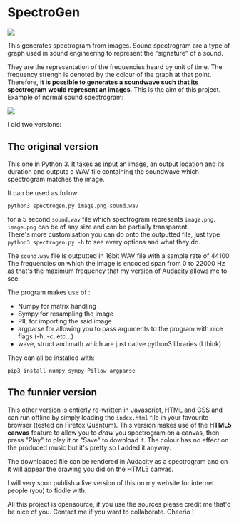 # SpectroGen

![](http://image.noelshack.com/fichiers/2018/13/7/1522597018-endresult.png)

This generates spectrogram from images.
Sound spectrogram are a type of graph used in sound engineering to represent the "signature" of a sound. 

They are the representation of the frequencies heard by unit of time. The frequency strengh is denoted by the colour of the graph at that point.
Therefore, **it is possible to generates a soundwave such that its spectrogram would represent an images**. This is the aim of this project.
Example of normal sound spectrogram:

![](http://image.noelshack.com/fichiers/2018/13/7/1522597066-spectrogramex-0klgntrfcj2.png)

I did two versions: 

## The original version
This one in Python 3. It takes as input an image, an output location and its duration and outputs a
WAV file containing the soundwave which spectrogram matches the image.

It can be used as follow:

    python3 spectrogen.py image.png sound.wav

for a 5 second `sound.wav` file which spectrogram represents `image.png`.<br>
`image.png` can be of any size and can be partially transparent. <br>
There's more customisation you can do onto the outputted file, just type `python3 spectrogen.py -h` to see every options and what they do.

The `sound.wav` file is outputted in 16bit WAV file with a sample rate of 44100.
The frequencies on which the image is encoded span from 0 to 22000 Hz as that's the maximum frequency that my version of Audacity allows me to see.

The program makes use of :
 - Numpy for matrix handling
 - Sympy for resampling the image
 - PIL for importing the said image
 - argparse for allowing you to pass arguments to the program with nice flags (-h, -c, etc...)
 - wave, struct and math which are just native python3 libraries (I think)
 
 They can all be installed with:

    pip3 install numpy sympy Pillow argparse

## The funnier version
This other version is entierly re-written in Javascript, HTML and CSS and can run offline by simply loading the `index.html` file in your favourite browser (tested on Firefox Quantum).
This version makes use of the **HTML5 canvas** feature to allow you to *draw* you spectrogram on a canvas, then press "Play" to play it or "Save" to download it. The colour has no effect
on the produced music but it's pretty so I added it anyway.

The downloaded file can be rendered in Audacity as a spectrogram and on it will appear the drawing you did on the HTML5 canvas.

I will very soon publish a live version of this on my website for internet people (you) to fiddle with.

All this project is opensource, if you use the sources please credit me that'd be nice of you.
Contact me if you want to collaborate. Cheerio !


